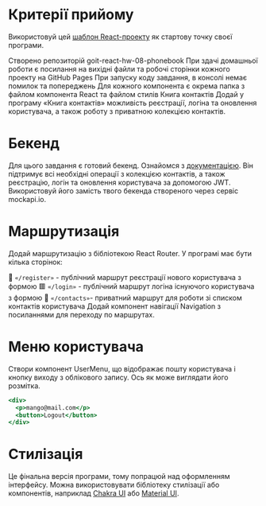 # Критерії прийому
Використовуй цей [шаблон React-проекту](https://github.com/goitacademy/react-homework-template) як стартову точку своєї програми.

Створено репозиторій goit-react-hw-08-phonebook
При здачі домашньої роботи є посилання на вихідні файли та робочі сторінки кожного проекту на GitHub Pages
При запуску коду завдання, в консолі немає помилок та попереджень
Для кожного компонента є окрема папка з файлом компонента React та файлом стилів
Книга контактів
Додай у програму «Книга контактів» можливість реєстрації, логіна та оновлення користувача, а також роботу з приватною колекцією контактів.

 # Бекенд
Для цього завдання є готовий бекенд. Ознайомся з [документацією](https://connections-api.herokuapp.com/docs/). Він підтримує всі необхідні операції з колекцією контактів, а також реєстрацію, логін та оновлення користувача за допомогою JWT. Використовуй його замість твого бекенда створеного через сервіс mockapi.io.

# Маршрутизація
Додай маршрутизацію з бібліотекою React Router. У програмі має бути кілька сторінок:

🔴 `«/register»` - публічний маршрут реєстрації нового користувача з формою
🟥 `«/login»` - публічний маршрут логіна існуючого користувача з формою
📲 `«/contacts»`- приватний маршрут для роботи зі списком контактів користувача
Додай компонент навігації Navigation з посиланнями для переходу по маршрутах.

# Меню користувача
Створи компонент UserMenu, що відображає пошту користувача і кнопку виходу з облікового запису. Ось як може виглядати його розмітка.

```jsx
<div>
  <p>mango@mail.com</p>
  <button>Logout</button>
</div>
```

# Стилізація
Це фінальна версія програми, тому попрацюй над оформленням інтерфейсу. Можна використовувати бібліотеку стилізації або компонентів, наприклад [Chakra UI](https://chakra-ui.com/) або [Material UI](https://mui.com/).